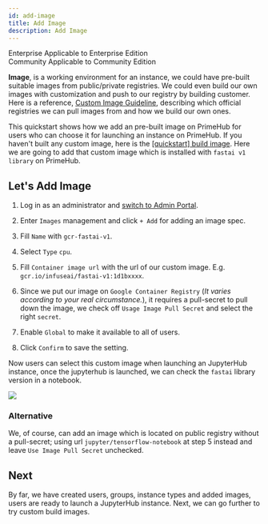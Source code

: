```yaml
---
id: add-image
title: Add Image
description: Add Image
---
```


<div class="label-sect">
  <div class="ee-only tooltip">Enterprise
    <span class="tooltiptext">Applicable to Enterprise Edition</span>
  </div>
  <div class="ce-only tooltip">Community
    <span class="tooltiptext">Applicable to Community Edition</span>
  </div>
</div>

**Image**, is a working environment for an instance, we could have pre-built suitable images from public/private registries. We could even build our own images with customization and push to our registry by building customer. Here is a reference, [Custom Image Guideline](../guide_manual/custom-image-guideline), describing which official registries we can pull images from and how we build our own ones.

This quickstart shows how we add an pre-built image on PrimeHub for users who can choose it for launching an instance on PrimeHub. If you haven't built any custom image, here is the [[quickstart] build image](build-image). Here we are going to add that custom image which is installed with `fastai v1 library` on PrimeHub.

## Let's Add Image

1. Log in as an administrator and [switch to Admin Portal](login-portal-admin).
   
2. Enter `Images` management and click `+ Add` for adding an image spec.

3. Fill `Name` with `gcr-fastai-v1`.

4. Select `Type` `cpu`.

5. Fill `Container image url` with the url of our custom image. E.g. `gcr.io/infuseai/fastai-v1:1d1bxxxx`.

6. Since we put our image on `Google Container Registry` (*It varies according to your real circumstance.*), it requires a pull-secret to pull down the image, we check off `Usage Image Pull Secret` and select the right `secret`.

7. Enable `Global` to make it available to all of users.

8. Click `Confirm` to save the setting.

Now users can select this custom image when launching an JupyterHub instance, once the jupyterhub is launched, we can check the `fastai` library version in a notebook.

![](assets/jup-fastai.png)

### Alternative

We, of course, can add an image which is located on public registry without a pull-secret; using url `jupyter/tensorflow-notebook` at step 5 instead and leave `Use Image Pull Secret` unchecked.

## Next

By far, we have created users, groups, instance types and added images, users are ready to launch a JupyterHub instance. Next, we can go further to try custom build images.
